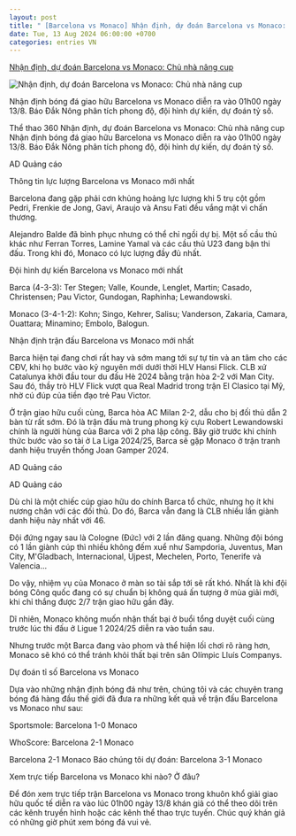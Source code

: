 ```yaml
---
layout: post
title: " [Barcelona vs Monaco] Nhận định, dự đoán Barcelona vs Monaco: Chủ nhà nâng cup"
date: Tue, 13 Aug 2024 06:00:00 +0700
categories: entries VN
---
```

[Nhận định, dự đoán Barcelona vs Monaco: Chủ nhà nâng cup](https://baodaknong.vn/nhan-dinh-du-doan-barcelona-vs-monaco-chu-nha-nang-cup-226324.html)

![Nhận định, dự đoán Barcelona vs Monaco: Chủ nhà nâng cup](https://daknong.1cdn.vn/thumbs/1200x630/2024/08/12/www.sportsadda.com-static-assets-waf-images-19-3f-d1-16-9-_iatfxi1t2l.jpg)

Nhận định bóng đá giao hữu Barcelona vs Monaco diễn ra vào 01h00 ngày 13/8. Báo Đắk Nông phân tích phong độ, đội hình dự kiến, dự đoán tỷ số.

Thể thao 360 Nhận định, dự đoán Barcelona vs Monaco: Chủ nhà nâng cup Nhận định bóng đá giao hữu Barcelona vs Monaco diễn ra vào 01h00 ngày 13/8. Báo Đắk Nông phân tích phong độ, đội hình dự kiến, dự đoán tỷ số.

AD Quảng cáo

Thông tin lực lượng Barcelona vs Monaco mới nhất

Barcelona đang gặp phải cơn khủng hoảng lực lượng khi 5 trụ cột gồm Pedri, Frenkie de Jong, Gavi, Araujo và Ansu Fati đều vắng mặt vì chấn thương.

Alejandro Balde đã bình phục nhưng có thể chỉ ngồi dự bị. Một số cầu thủ khác như Ferran Torres, Lamine Yamal và các cầu thủ U23 đang bận thi đấu. Trong khi đó, Monaco có lực lượng đầy đủ nhất.

Đội hình dự kiến Barcelona vs Monaco mới nhất

Barca (4-3-3): Ter Stegen; Valle, Kounde, Lenglet, Martin; Casado, Christensen; Pau Victor, Gundogan, Raphinha; Lewandowski.

Monaco (3-4-1-2): Kohn; Singo, Kehrer, Salisu; Vanderson, Zakaria, Camara, Ouattara; Minamino; Embolo, Balogun.

Nhận định trận đấu Barcelona vs Monaco mới nhất

Barca hiện tại đang chơi rất hay và sớm mang tới sự tự tin và an tâm cho các CĐV, khi họ bước vào kỷ nguyên mới dưới thời HLV Hansi Flick. CLB xứ Catalunya khởi đầu tour du đấu Hè 2024 bằng trận hòa 2-2 với Man City. Sau đó, thầy trò HLV Flick vượt qua Real Madrid trong trận El Clasico tại Mỹ, nhờ cú đúp của tiền đạo trẻ Pau Victor.

Ở trận giao hữu cuối cùng, Barca hòa AC Milan 2-2, dẫu cho bị đối thủ dẫn 2 bàn từ rất sớm. Đó là trận đấu mà trung phong kỳ cựu Robert Lewandowski chính là người hùng của Barca với 2 pha lập công. Bây giờ trước khi chính thức bước vào so tài ở La Liga 2024/25, Barca sẽ gặp Monaco ở trận tranh danh hiệu truyền thống Joan Gamper 2024.

AD Quảng cáo

AD Quảng cáo

Dù chỉ là một chiếc cúp giao hữu do chính Barca tổ chức, nhưng họ ít khi nương chân với các đối thủ. Do đó, Barca vẫn đang là CLB nhiều lần giành danh hiệu này nhất với 46.

Đội đứng ngay sau là Cologne (Đức) với 2 lần đăng quang. Những đội bóng có 1 lần giành cúp thì nhiều không đếm xuể như Sampdoria, Juventus, Man City, M'Gladbach, Internacional, Ujpest, Mechelen, Porto, Tenerife và Valencia...

Do vậy, nhiệm vụ của Monaco ở màn so tài sắp tới sẽ rất khó. Nhất là khi đội bóng Công quốc đang có sự chuẩn bị không quá ấn tượng ở mùa giải mới, khi chỉ thắng được 2/7 trận giao hữu gần đây.

Dĩ nhiên, Monaco không muốn nhận thất bại ở buổi tổng duyệt cuối cùng trước lúc thi đấu ở Ligue 1 2024/25 diễn ra vào tuần sau.

Nhưng trước một Barca đang vào phom và thể hiện lối chơi rõ ràng hơn, Monaco sẽ khó có thể tránh khỏi thất bại trên sân Olímpic Lluís Companys.

Dự đoán tỉ số Barcelona vs Monaco

Dựa vào những nhận định bóng đá như trên, chúng tôi và các chuyên trang bóng đá hàng đầu thế giới đã đưa ra những kết quả về trận đấu Barcelona vs Monaco như sau:

Sportsmole: Barcelona 1-0 Monaco

WhoScore: Barcelona 2-1 Monaco

Barcelona 2-1 Monaco Báo chúng tôi dự đoán: Barcelona 3-1 Monaco

Xem trực tiếp Barcelona vs Monaco khi nào? Ở đâu?

Để đón xem trực tiếp trận Barcelona vs Monaco trong khuôn khổ giải giao hữu quốc tế diễn ra vào lúc 01h00 ngày 13/8 khán giả có thể theo dõi trên các kênh truyền hình hoặc các kênh thể thao trực tuyến. Chúc quý khán giả có những giờ phút xem bóng đá vui vẻ.

